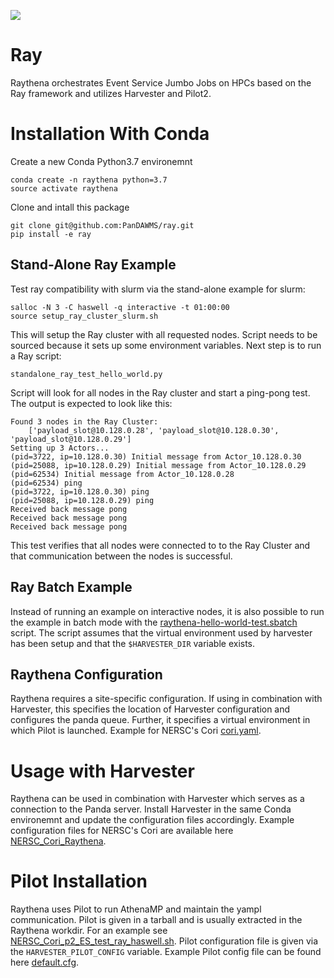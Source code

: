 ![](https://github.com/PanDAWMS/ray/workflows/tests/badge.svg)
# Ray
Raythena orchestrates Event Service Jumbo Jobs on HPCs based on the Ray framework and utilizes Harvester and Pilot2.

# Installation With Conda

Create a new Conda Python3.7 environemnt
```
conda create -n raythena python=3.7
source activate raythena
```
Clone and intall this package
```
git clone git@github.com:PanDAWMS/ray.git
pip install -e ray
```

## Stand-Alone Ray Example

Test ray compatibility with slurm via the stand-alone example for slurm:

```
salloc -N 3 -C haswell -q interactive -t 01:00:00
source setup_ray_cluster_slurm.sh
```

This will setup the Ray cluster with all requested nodes. Script needs to be sourced because it sets up some environment variables. Next step is to run a Ray script:

```
standalone_ray_test_hello_world.py
```

Script will look for all nodes in the Ray cluster and start a ping-pong test. The output is expected to look like this:
```
Found 3 nodes in the Ray Cluster:
	['payload_slot@10.128.0.28', 'payload_slot@10.128.0.30', 'payload_slot@10.128.0.29']
Setting up 3 Actors...
(pid=3722, ip=10.128.0.30) Initial message from Actor_10.128.0.30
(pid=25088, ip=10.128.0.29) Initial message from Actor_10.128.0.29
(pid=62534) Initial message from Actor_10.128.0.28
(pid=62534) ping
(pid=3722, ip=10.128.0.30) ping
(pid=25088, ip=10.128.0.29) ping
Received back message pong
Received back message pong
Received back message pong
```

This test verifies that all nodes were connected to to the Ray Cluster and that communication between the nodes is successful.

## Ray Batch Example

Instead of running an example on interactive nodes, it is also possible to run the example in batch mode with the [raythena-hello-world-test.sbatch](https://github.com/PanDAWMS/ray/blob/master/example/raythena-hello-world-test.sbatch) script. The script assumes that the virtual environment used by harvester has been setup and that the `$HARVESTER_DIR` variable exists.

## Raythena Configuration

Raythena requires a site-specific configuration. If using in combination with Harvester, this specifies the location of Harvester configuration and configures the panda queue. Further, it specifies a virtual environment in which Pilot is launched. Example for NERSC's Cori [cori.yaml](https://github.com/PanDAWMS/ray/blob/master/conf/cori.yaml).

# Usage with Harvester

Raythena can be used in combination with Harvester which serves as a connection to the Panda server. Install Harvester in the same Conda environemnt and update the configuration files accordingly. Example configuration files for NERSC's Cori are available here [NERSC_Cori_Raythena](https://github.com/PanDAWMS/harvester_configurations/tree/master/NERSC_Cori_Raythena).

# Pilot Installation

Raythena uses Pilot to run AthenaMP and maintain the yampl communication. Pilot is given in a tarball and is usually extracted in the Raythena workdir. For an example see [NERSC_Cori_p2_ES_test_ray_haswell.sh](https://github.com/PanDAWMS/harvester_configurations/blob/master/NERSC_Cori_Raythena/etc/panda/NERSC_Cori_p2_ES_test_ray_haswell.sh). Pilot configuration file is given via the `HARVESTER_PILOT_CONFIG` variable. Example Pilot config file can be found here [default.cfg](https://github.com/PanDAWMS/harvester_configurations/blob/master/NERSC_Cori_Raythena/pilot/default.cfg).
